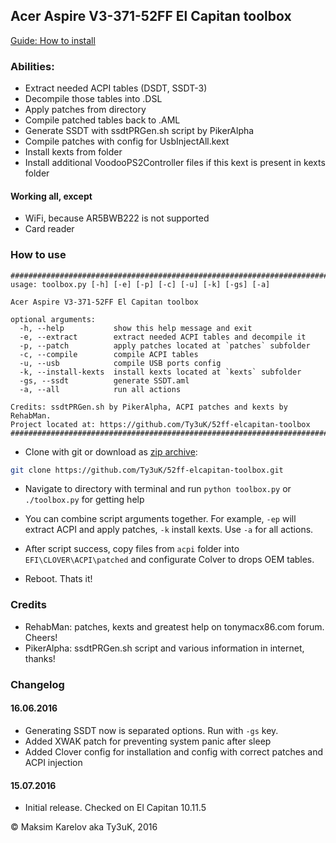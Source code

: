 ## Acer Aspire V3-371-52FF El Capitan toolbox

[Guide: How to install](https://github.com/Ty3uK/52ff-elcapitan-toolbox/wiki/How-to-install)

### Abilities:

 - Extract needed ACPI tables (DSDT, SSDT-3)
 - Decompile those tables into .DSL
 - Apply patches from directory
 - Compile patched tables back to .AML
 - Generate SSDT with ssdtPRGen.sh script by PikerAlpha
 - Compile patches with config for UsbInjectAll.kext
 - Install kexts from folder
 - Install additional VoodooPS2Controller files if this kext is present in kexts folder

#### Working all, except
 - WiFi, because AR5BWB222 is not supported
 - Card reader

### How to use

```
################################################################################
usage: toolbox.py [-h] [-e] [-p] [-c] [-u] [-k] [-gs] [-a]

Acer Aspire V3-371-52FF El Capitan toolbox

optional arguments:
  -h, --help           show this help message and exit
  -e, --extract        extract needed ACPI tables and decompile it
  -p, --patch          apply patches located at `patches` subfolder
  -c, --compile        compile ACPI tables
  -u, --usb            compile USB ports config
  -k, --install-kexts  install kexts located at `kexts` subfolder
  -gs, --ssdt          generate SSDT.aml
  -a, --all            run all actions

Credits: ssdtPRGen.sh by PikerAlpha, ACPI patches and kexts by RehabMan.
Project located at: https://github.com/Ty3uK/52ff-elcapitan-toolbox
################################################################################
```

 - Clone with git or download as [zip archive](https://github.com/Ty3uK/52ff-elcapitan-toolbox/archive/master.zip):
```bash
git clone https://github.com/Ty3uK/52ff-elcapitan-toolbox.git
```

 - Navigate to directory with terminal and run ```python toolbox.py``` or ```./toolbox.py``` for getting help

 - You can combine script arguments together. For example, ```-ep``` will extract ACPI and apply patches, ```-k``` install kexts. Use ```-a``` for all actions.

 - After script success, copy files from ```acpi``` folder into ```EFI\CLOVER\ACPI\patched``` and configurate Colver to drops OEM tables.

 - Reboot. Thats it!

 ### Credits

 - RehabMan: patches, kexts and greatest help on tonymacx86.com forum. Cheers!
 - PikerAlpha: ssdtPRGen.sh script and various information in internet, thanks!

 ### Changelog
 #### 16.06.2016
 - Generating SSDT now is separated options. Run with `-gs` key.
 - Added XWAK patch for preventing system panic after sleep
 - Added Clover config for installation and config with correct patches and ACPI injection

 #### 15.07.2016
 - Initial release. Checked on El Capitan 10.11.5

 &copy; Maksim Karelov aka Ty3uK, 2016